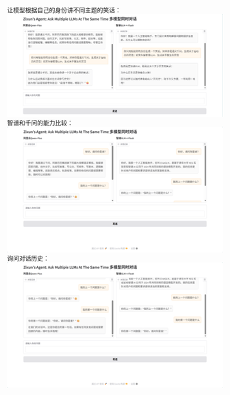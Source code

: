 让模型根据自己的身份讲不同主题的笑话：![alt text](image.png)
智谱和千问的能力比较：![alt text](image-1.png)
询问对话历史：![alt text](image-2.png)